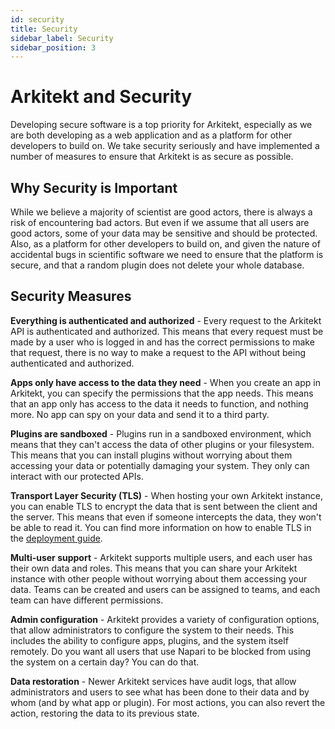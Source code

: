 ```yaml
---
id: security
title: Security
sidebar_label: Security
sidebar_position: 3
---
```


# Arkitekt and Security

Developing secure software is a top priority for Arkitekt, especially as we are both developing as a web application and as a platform for other developers to build on. We take security seriously and have implemented a number of measures to ensure that Arkitekt is as secure as possible.

## Why Security is Important

While we believe a majority of scientist are good actors, there is always a risk of encountering bad actors. But even if we assume that all users are good actors, some of your data may be sensitive and should be protected. Also, as a platform for other developers to build on, and given the nature of accidental bugs in scientific software we need to ensure that the platform is secure, and that a random plugin does not delete your whole
database.

## Security Measures

**Everything is authenticated and authorized** - Every request to the Arkitekt API is authenticated and authorized. This means that every request must be made by a user who is logged in and has the correct permissions to make that request, there is no way to make a request to the API without being authenticated and authorized.

**Apps only have access to the data they need** - When you create an app in Arkitekt, you can specify the permissions that the app needs. This means that an app only has access to the data it needs to function, and nothing more. No app can spy on your data and send it to a third party.

**Plugins are sandboxed** - Plugins run in a sandboxed environment, which means that they can't access the data of other plugins or your filesystem. This means that you can install plugins without worrying about them accessing your data or potentially damaging your system. They only
can interact with our protected APIs.

**Transport Layer Security (TLS)** - When hosting your own Arkitekt instance, you can enable TLS to encrypt the data that is sent between the client and the server. This means that even if someone intercepts the data, they won't be able to read it. You can find more information on how to enable TLS in the [deployment guide](/docs/deployment).

**Multi-user support** - Arkitekt supports multiple users, and each user has their own data and roles. This means that you can share your Arkitekt instance with other people without worrying about them accessing your data. Teams can be created and users can be assigned to teams, and each team can have different permissions.

**Admin configuration** - Arkitekt provides a variety of configuration options, that allow administrators to configure the system to their needs. This includes the ability to configure apps, plugins, and the system itself remotely. Do you want all users that use Napari to be blocked from using the system on a certain day? You can do that.

**Data restoration** - Newer Arkitekt services have audit logs, that allow administrators and users to see what has been done to their data and by whom (and by what app or plugin). For most actions, you can also revert the action, restoring the data to its previous state.


